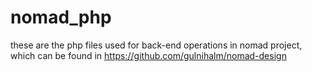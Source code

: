 # nomad_php
these are the php files used for back-end operations in nomad project, which can be found in https://github.com/gulnihalm/nomad-design
